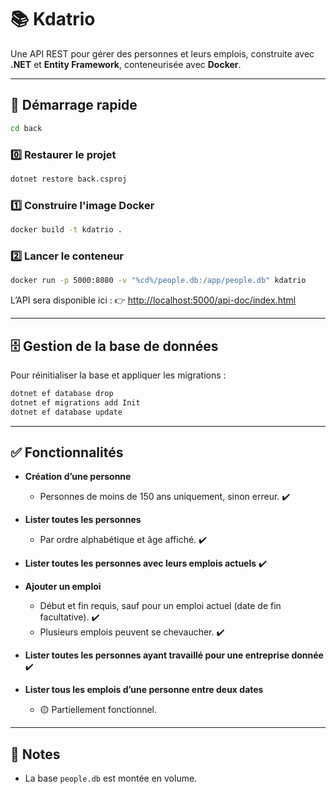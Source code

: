 # 📚 Kdatrio

Une API REST pour gérer des personnes et leurs emplois, construite avec **.NET** et **Entity Framework**, conteneurisée avec **Docker**.

---

## 🚀 Démarrage rapide

```bash
cd back
```

### 0️⃣ Restaurer le projet

```bash
dotnet restore back.csproj
```

### 1️⃣ Construire l'image Docker

```bash
docker build -t kdatrio .
```

### 2️⃣ Lancer le conteneur

```bash
docker run -p 5000:8080 -v "%cd%/people.db:/app/people.db" kdatrio
```

L’API sera disponible ici :
👉 [http://localhost:5000/api-doc/index.html](http://localhost:5000/api-doc/index.html)

---

## 🗄️ Gestion de la base de données

Pour réinitialiser la base et appliquer les migrations :

```bash
dotnet ef database drop
dotnet ef migrations add Init
dotnet ef database update
```

---

## ✅ Fonctionnalités

* **Création d’une personne**

  * Personnes de moins de 150 ans uniquement, sinon erreur. ✔️

* **Lister toutes les personnes**

  * Par ordre alphabétique et âge affiché. ✔️

* **Lister toutes les personnes avec leurs emplois actuels** ✔️

* **Ajouter un emploi**

  * Début et fin requis, sauf pour un emploi actuel (date de fin facultative). ✔️
  * Plusieurs emplois peuvent se chevaucher. ✔️

* **Lister toutes les personnes ayant travaillé pour une entreprise donnée** ✔️

* **Lister tous les emplois d’une personne entre deux dates**

  * 🟡 Partiellement fonctionnel.

---

## 📌 Notes

* La base `people.db` est montée en volume.

